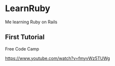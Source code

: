 # LearnRuby
Me learning  Ruby on Rails

## First Tutorial

Free Code Camp

https://www.youtube.com/watch?v=fmyvWz5TUWg